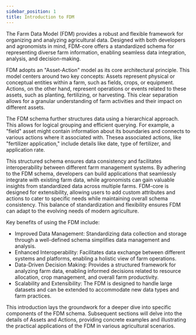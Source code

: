 ```yaml
---
sidebar_position: 1
title: Introduction to FDM
---
```


The Farm Data Model (FDM) provides a robust and flexible framework for organizing and analyzing agricultural data. Designed with both developers and agronomists in mind, FDM-core offers a standardized schema for representing diverse farm information, enabling seamless data integration, analysis, and decision-making.

FDM adopts an "Asset-Action" model as its core architectural principle. This model centers around two key concepts: Assets represent physical or conceptual entities within a farm, such as fields, crops, or equipment. Actions, on the other hand, represent operations or events related to these assets, such as planting, fertilizing, or harvesting. This clear separation allows for a granular understanding of farm activities and their impact on different assets.

The FDM schema further structures data using a hierarchical approach. This allows for logical grouping and efficient querying. For example, a "field" asset might contain information about its boundaries and connects to various actions where it associated with. Thesea associated actions, like "fertilizer application," include details like date, type of fertilizer, and application rate.

This structured schema ensures data consistency and facilitates interoperability between different farm management systems. By adhering to the FDM schema, developers can build applications that seamlessly integrate with existing farm data, while agronomists can gain valuable insights from standardized data across multiple farms. FDM-core is designed for extensibility, allowing users to add custom attributes and actions to cater to specific needs while maintaining overall schema consistency. This balance of standardization and flexibility ensures FDM can adapt to the evolving needs of modern agriculture.

Key benefits of using the FDM include:

* Improved Data Management: Standardizing data collection and storage through a well-defined schema simplifies data management and analysis.
* Enhanced Interoperability: Facilitates data exchange between different systems and platforms, enabling a holistic view of farm operations.
* Data-Driven Decision Making: Provides a structured framework for analyzing farm data, enabling informed decisions related to resource allocation, crop management, and overall farm productivity.
* Scalability and Extensibility: The FDM is designed to handle large datasets and can be extended to accommodate new data types and farm practices.

This introduction lays the groundwork for a deeper dive into specific components of the FDM schema. Subsequent sections will delve into the details of Assets and Actions, providing concrete examples and illustrating the practical applications of the FDM in various agricultural scenarios.